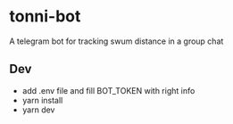 # tonni-bot
A telegram bot for tracking swum distance in a group chat

## Dev

* add .env file and fill BOT_TOKEN with right info
* yarn install
* yarn dev

